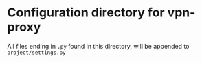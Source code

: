 # Configuration directory for vpn-proxy

All files ending in `.py` found in this directory, will be appended to
`project/settings.py`

